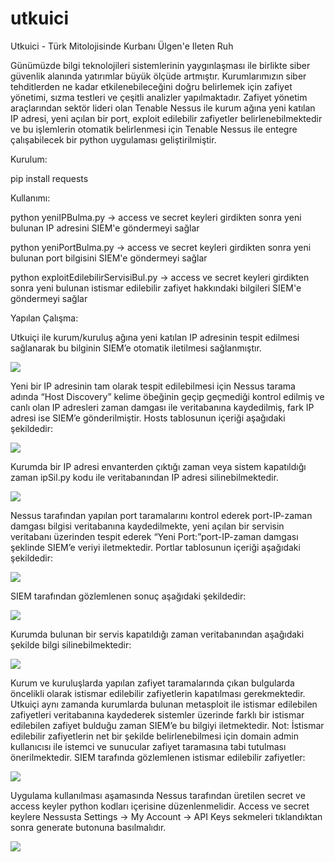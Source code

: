 # utkuici
Utkuici - Türk Mitolojisinde Kurbanı Ülgen'e Ileten Ruh

Günümüzde bilgi teknolojileri sistemlerinin yaygınlaşması ile birlikte siber güvenlik alanında yatırımlar büyük ölçüde artmıştır. Kurumlarımızın siber tehditlerden ne kadar etkilenebileceğini doğru belirlemek için zafiyet yönetimi, sızma testleri ve çeşitli analizler yapılmaktadır. Zafiyet yönetim araçlarından sektör lideri olan Tenable Nessus ile kurum ağına yeni katılan IP adresi, yeni açılan bir port, exploit edilebilir zafiyetler belirlenebilmektedir ve bu işlemlerin otomatik belirlenmesi için Tenable Nessus ile entegre çalışabilecek bir python uygulaması geliştirilmiştir.

Kurulum:

pip install requests

Kullanımı:

python yeniIPBulma.py  -> access ve secret keyleri girdikten sonra yeni bulunan IP adresini SIEM'e göndermeyi sağlar

python yeniPortBulma.py -> access ve secret keyleri girdikten sonra yeni bulunan port bilgisini SIEM'e göndermeyi sağlar

python exploitEdilebilirServisiBul.py -> access ve secret keyleri girdikten sonra yeni bulunan istismar edilebilir zafiyet hakkındaki bilgileri SIEM'e göndermeyi sağlar

Yapılan Çalışma:

Utkuiçi ile kurum/kuruluş ağına yeni katılan IP adresinin tespit edilmesi sağlanarak bu bilginin SIEM’e otomatik iletilmesi sağlanmıştır.
 
<img src="https://github.com/anilbaranyelken/utkuici/blob/master/Screenshot_2.png">

Yeni bir IP adresinin tam olarak tespit edilebilmesi için Nessus tarama adında “Host Discovery” kelime öbeğinin geçip geçmediği kontrol edilmiş ve canlı olan IP adresleri zaman damgası ile veritabanına kaydedilmiş, fark IP adresi ise SIEM’e gönderilmiştir. Hosts tablosunun içeriği aşağıdaki şekildedir:
 
<img src="https://github.com/anilbaranyelken/utkuici/blob/master/Screenshot_5.png">

Kurumda bir IP adresi envanterden çıktığı zaman veya sistem kapatıldığı zaman ipSil.py kodu ile veritabanından IP adresi silinebilmektedir.
 
<img src="https://github.com/anilbaranyelken/utkuici/blob/master/Screenshot_7.png">

Nessus tarafından yapılan port taramalarını kontrol ederek port-IP-zaman damgası bilgisi veritabanına kaydedilmekte, yeni açılan bir servisin veritabanı üzerinden tespit ederek “Yeni Port:”port-IP-zaman damgası şeklinde SIEM’e veriyi iletmektedir.
Portlar tablosunun içeriği aşağıdaki şekildedir:
 
<img src="https://github.com/anilbaranyelken/utkuici/blob/master/Screenshot_4.png">

SIEM tarafından gözlemlenen sonuç aşağıdaki şekildedir:
 
<img src="https://github.com/anilbaranyelken/utkuici/blob/master/Screenshot_3.png">

Kurumda bulunan bir servis kapatıldığı zaman veritabanından aşağıdaki şekilde bilgi silinebilmektedir:
 
<img src="https://github.com/anilbaranyelken/utkuici/blob/master/Screenshot_8.png">

Kurum ve kuruluşlarda yapılan zafiyet taramalarında çıkan bulgularda öncelikli olarak istismar edilebilir zafiyetlerin kapatılması gerekmektedir. Utkuiçi aynı zamanda kurumlarda bulunan metasploit ile istismar edilebilen zafiyetleri veritabanına kaydederek sistemler üzerinde farklı bir istismar edilebilen zafiyet bulduğu zaman SIEM’e bu bilgiyi iletmektedir.
Not: İstismar edilebilir zafiyetlerin net bir şekilde belirlenebilmesi için domain admin kullanıcısı ile istemci ve sunucular zafiyet taramasına tabi tutulması önerilmektedir. 
SIEM tarafında gözlemlenen istismar edilebilir zafiyetler:
 
<img src="https://github.com/anilbaranyelken/utkuici/blob/master/Screenshot_1.png">

Uygulama kullanılması aşamasında Nessus tarafından üretilen secret ve access keyler python kodları içerisine düzenlenmelidir. Access ve secret keylere Nessusta Settings -> My Account -> API Keys sekmeleri tıklandıktan sonra generate butonuna basılmalıdır.

 <img src="https://github.com/anilbaranyelken/utkuici/blob/master/Screenshot_9.png">
